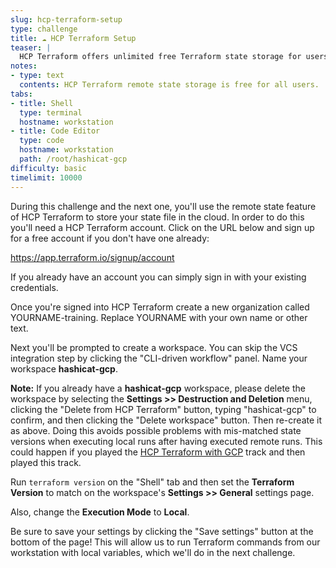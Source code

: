 ```yaml
---
slug: hcp-terraform-setup
type: challenge
title: ☁️ HCP Terraform Setup
teaser: |
  HCP Terraform offers unlimited free Terraform state storage for users. Safeguard your state files by storing them remotely in HCP Terraform.
notes:
- type: text
  contents: HCP Terraform remote state storage is free for all users.
tabs:
- title: Shell
  type: terminal
  hostname: workstation
- title: Code Editor
  type: code
  hostname: workstation
  path: /root/hashicat-gcp
difficulty: basic
timelimit: 10000
---
```

During this challenge and the next one, you'll use the remote state feature of HCP Terraform to store your state file in the cloud. In order to do this you'll need a HCP Terraform account. Click on the URL below and sign up for a free account if you don't have one already:

https://app.terraform.io/signup/account

If you already have an account you can simply sign in with your existing credentials.

Once you're signed into HCP Terraform create a new organization called YOURNAME-training. Replace YOURNAME with your own name or other text.

Next you'll be prompted to create a workspace. You can skip the VCS integration step by clicking the "CLI-driven workflow" panel. Name your workspace **hashicat-gcp**.

**Note:** If you already have a **hashicat-gcp** workspace, please delete the workspace by selecting the **Settings >> Destruction and Deletion** menu, clicking the "Delete from HCP Terraform" button, typing "hashicat-gcp" to confirm, and then clicking the "Delete workspace" button. Then re-create it as above. Doing this avoids possible problems with mis-matched state versions when executing local runs after having executed remote runs. This could happen if you played the [HCP Terraform with GCP](https://play.instruqt.com/hashicorp/tracks/terraform-cloud-gcp) track and then played this track.

Run `terraform version` on the "Shell" tab and then set the **Terraform Version** to match on the workspace's **Settings >> General** settings page.

Also, change the **Execution Mode** to **Local**.

Be sure to save your settings by clicking the "Save settings" button at the bottom of the page! This will allow us to run Terraform commands from our workstation with local variables, which we'll do in the next challenge.